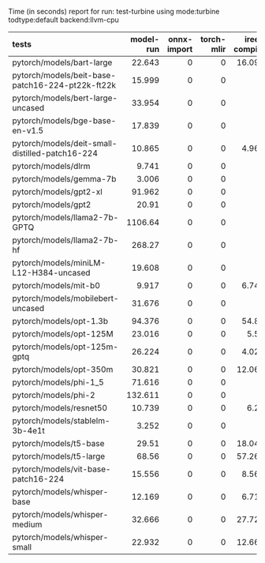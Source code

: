 Time (in seconds) report for run: test-turbine using mode:turbine todtype:default backend:llvm-cpu

| tests                                            |   model-run |   onnx-import |   torch-mlir |   iree-compile |   inference |
|:-------------------------------------------------|------------:|--------------:|-------------:|---------------:|------------:|
| pytorch/models/bart-large                        |      22.643 |             0 |            0 |         16.091 |       1.22  |
| pytorch/models/beit-base-patch16-224-pt22k-ft22k |      15.999 |             0 |            0 |          0     |       0     |
| pytorch/models/bert-large-uncased                |      33.954 |             0 |            0 |          0     |       0     |
| pytorch/models/bge-base-en-v1.5                  |      17.839 |             0 |            0 |          0     |       0     |
| pytorch/models/deit-small-distilled-patch16-224  |      10.865 |             0 |            0 |          4.969 |       0.294 |
| pytorch/models/dlrm                              |       9.741 |             0 |            0 |          0     |       0     |
| pytorch/models/gemma-7b                          |       3.006 |             0 |            0 |          0     |       0     |
| pytorch/models/gpt2-xl                           |      91.962 |             0 |            0 |          0     |       0     |
| pytorch/models/gpt2                              |      20.91  |             0 |            0 |          0     |       0     |
| pytorch/models/llama2-7b-GPTQ                    |    1106.64  |             0 |            0 |          0     |       0     |
| pytorch/models/llama2-7b-hf                      |     268.27  |             0 |            0 |          0     |       0     |
| pytorch/models/miniLM-L12-H384-uncased           |      19.608 |             0 |            0 |          0     |       0     |
| pytorch/models/mit-b0                            |       9.917 |             0 |            0 |          6.744 |       0.441 |
| pytorch/models/mobilebert-uncased                |      31.676 |             0 |            0 |          0     |       0     |
| pytorch/models/opt-1.3b                          |      94.376 |             0 |            0 |         54.86  |       0     |
| pytorch/models/opt-125M                          |      23.016 |             0 |            0 |          5.51  |       0     |
| pytorch/models/opt-125m-gptq                     |      26.224 |             0 |            0 |          4.029 |       0     |
| pytorch/models/opt-350m                          |      30.821 |             0 |            0 |         12.063 |       0     |
| pytorch/models/phi-1_5                           |      71.616 |             0 |            0 |          0     |       0     |
| pytorch/models/phi-2                             |     132.611 |             0 |            0 |          0     |       0     |
| pytorch/models/resnet50                          |      10.739 |             0 |            0 |          6.25  |       0.431 |
| pytorch/models/stablelm-3b-4e1t                  |       3.252 |             0 |            0 |          0     |       0     |
| pytorch/models/t5-base                           |      29.51  |             0 |            0 |         18.046 |       2.475 |
| pytorch/models/t5-large                          |      68.56  |             0 |            0 |         57.268 |       7.462 |
| pytorch/models/vit-base-patch16-224              |      15.556 |             0 |            0 |          8.562 |       0.643 |
| pytorch/models/whisper-base                      |      12.169 |             0 |            0 |          6.713 |       0.574 |
| pytorch/models/whisper-medium                    |      32.666 |             0 |            0 |         27.725 |       1.79  |
| pytorch/models/whisper-small                     |      22.932 |             0 |            0 |         12.662 |       0.89  |
